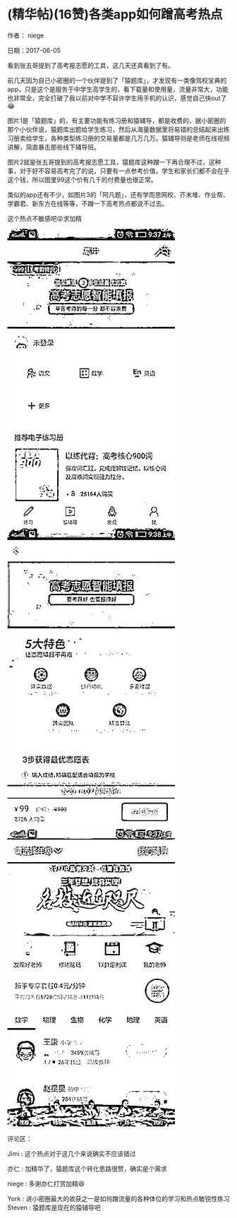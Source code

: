 
# (精华帖)(16赞)各类app如何蹭高考热点

作者： niege

日期：2017-06-05

看到张五哥提到了高考报志愿的工具，这几天还真看到了有。

前几天因为自己小密圈的一个伙伴提到了「猿题库」，才发现有一类像驾校宝典的app，只是这个是服务于中学生高学生的，看下载量和使用量，流量非常大，功能也非常全，完全打破了我以前对中学不容许学生用手机的认识，感觉自己快out了😂

图片1是「猿题库」的，有主要功能有练习册和猿辅导，都是收费的，据小密圈的那个小伙伴说，猿题库出题给学生练习，然后从海量数据里将易错的总结起来出练习册卖给学生，各种类型练习册的交易量都是几万几万。猿辅导则是老师在线视频讲解，简直暴击那些线下辅导班。

图片2就是张五哥提到的高考报志愿工具，猿题库这种蹭一下再合理不过，这种事，对于好不容易高考完了的说，只要有一点参考价值，学生和家长们都不会在乎这个钱，所以图里99这个价有几千的付费量也很正常。

类似的app还有不少，如图片3的「阿凡题」，还有学而思网校、芥末堆、作业帮、学霸君、新东方在线等等，不蹭一下高考热点都说不过去。

这个热点不敏感吧😜求加精

![](img/gaokao-xiangguan_1289.png)![](img/gaokao-xiangguan_1294.png)![](img/gaokao-xiangguan_1299.png)

评论区：

Jimi : 这个热点对于这几个来说确实不应该错过

亦仁 : 加精华了，猿题库这个转化思路很赞，确实是个需求

niege : 多谢亦仁打赏加精😄

York : 进小密圈最大的收获之一是如何蹭流量的各种体位的学习和热点敏锐性练习  Steven : 猿题库是现在的猿辅导吧
